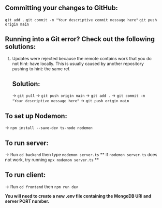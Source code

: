 ## Committing your changes to GitHub:
`git add .`
`git commit -m "Your descriptive commit message here"`
`git push origin main`

## Running into a Git error? Check out the following solutions:
1. Updates were rejected because the remote contains work that you do not hint: have locally. This is usually caused by another repository pushing to hint: the same ref.
    ## __Solution:__
    -> `git pull` 
    -> `git push origin main`
    -> `git add .`
    -> `git commit -m "Your descriptive message here"`
    -> `git push origin main`

## To set up Nodemon:

-> `npm install --save-dev ts-node nodemon`

## To run server:

-> Run `cd backend` then type `nodemon server.ts` 
** If `nodemon server.ts` does not work, try running `npx nodemon server.ts` **


## To run client:

-> Run `cd frontend` then `npm run dev`

**You will need to create a new .env file containing the MongoDB URI and server PORT number.**